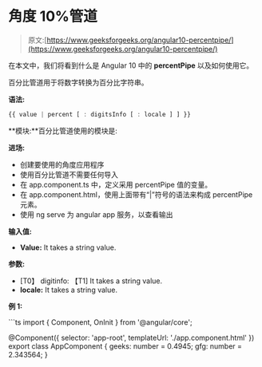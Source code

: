 # 角度 10%管道

> 原文:[https://www.geeksforgeeks.org/angular10-percentpipe/](https://www.geeksforgeeks.org/angular10-percentpipe/)

在本文中，我们将看到什么是 Angular 10 中的 **percentPipe** 以及如何使用它。

百分比管道用于将数字转换为百分比字符串。

**语法:**

```ts
{{ value | percent [ : digitsInfo [ : locale ] ] }}
```

**模块:**百分比管道使用的模块是:

**进场:**

*   创建要使用的角度应用程序
*   使用百分比管道不需要任何导入
*   在 app.component.ts 中，定义采用 percentPipe 值的变量。
*   在 app.component.html，使用上面带有“|”符号的语法来构成 percentPipe 元素。
*   使用 ng serve 为 angular app 服务，以查看输出

**输入值:**

*   **Value:** It takes a string value.

**参数:**

*   [T0】 digitinfo: 【T1] It takes a string value.
*   **locale:** It takes a string value.

**例 1:**

 <gfg-tab role="tab" slot="tab" id="gfg-tab-0"><gfg-panel role="tabpanel" slot="panel" id="gfg-panel-0" data-code-lang="javascript">```ts
import { Component, OnInit } from '@angular/core';

@Component({
    selector: 'app-root',
    templateUrl: './app.component.html'
})
export class AppComponent {
    geeks: number = 0.4945;
    gfg: number = 2.343564;
  }
```</gfg-panel></gfg-tab>